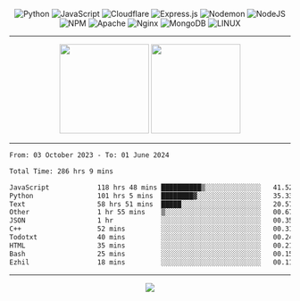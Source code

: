 <div align="center">
  
![Python](https://img.shields.io/badge/python-3670A0?style=for-the-badge&logo=python&logoColor=ffdd54) ![JavaScript](https://img.shields.io/badge/javascript-%23323330.svg?style=for-the-badge&logo=javascript&logoColor=%23F7DF1E) ![Cloudflare](https://img.shields.io/badge/Cloudflare-F38020?style=for-the-badge&logo=Cloudflare&logoColor=white) ![Express.js](https://img.shields.io/badge/express.js-%23404d59.svg?style=for-the-badge&logo=express&logoColor=%2361DAFB) ![Nodemon](https://img.shields.io/badge/NODEMON-%23323330.svg?style=for-the-badge&logo=nodemon&logoColor=%BBDEAD) ![NodeJS](https://img.shields.io/badge/node.js-6DA55F?style=for-the-badge&logo=node.js&logoColor=white) ![NPM](https://img.shields.io/badge/NPM-%23CB3837.svg?style=for-the-badge&logo=npm&logoColor=white) ![Apache](https://img.shields.io/badge/apache-%23D42029.svg?style=for-the-badge&logo=apache&logoColor=white) ![Nginx](https://img.shields.io/badge/nginx-%23009639.svg?style=for-the-badge&logo=nginx&logoColor=white) ![MongoDB](https://img.shields.io/badge/MongoDB-%234ea94b.svg?style=for-the-badge&logo=mongodb&logoColor=white) ![LINUX](https://img.shields.io/badge/Linux-FCC624?style=for-the-badge&logo=linux&logoColor=black)

---


<img src="https://github-readme-streak-stats.herokuapp.com/?user=anotherrandomonline&theme=react" height="160"/>
  
<img src="https://github-readme-stats.vercel.app/api?username=anotherrandomonline&show_icons=true&include_all_commits=true&theme=react" height="160"/>
</div>

---

<!--START_SECTION:waka-->

```txt
From: 03 October 2023 - To: 01 June 2024

Total Time: 286 hrs 9 mins

JavaScript            118 hrs 48 mins ██████████▒░░░░░░░░░░░░░░   41.52 %
Python                101 hrs 5 mins  ████████▓░░░░░░░░░░░░░░░░   35.33 %
Text                  58 hrs 51 mins  █████░░░░░░░░░░░░░░░░░░░░   20.57 %
Other                 1 hr 55 mins    ▒░░░░░░░░░░░░░░░░░░░░░░░░   00.67 %
JSON                  1 hr            ░░░░░░░░░░░░░░░░░░░░░░░░░   00.35 %
C++                   52 mins         ░░░░░░░░░░░░░░░░░░░░░░░░░   00.31 %
Todotxt               40 mins         ░░░░░░░░░░░░░░░░░░░░░░░░░   00.24 %
HTML                  35 mins         ░░░░░░░░░░░░░░░░░░░░░░░░░   00.21 %
Bash                  25 mins         ░░░░░░░░░░░░░░░░░░░░░░░░░   00.15 %
Ezhil                 18 mins         ░░░░░░░░░░░░░░░░░░░░░░░░░   00.11 %
```

<!--END_SECTION:waka-->

---

<div align="center">
  
![](https://github-profile-trophy.vercel.app/?username=anotherrandomonline&theme=darkhub&no-frame=true&no-bg=true&margin-w=4)

</div>
